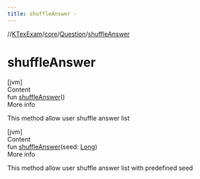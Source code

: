 ```yaml
---
title: shuffleAnswer -
---
```

//[KTexExam](../../index.md)/[core](../index.md)/[Question](index.md)/[shuffleAnswer](shuffle-answer.md)



# shuffleAnswer  
[jvm]  
Content  
fun [shuffleAnswer](shuffle-answer.md)()  
More info  


This method allow user shuffle answer list

  


[jvm]  
Content  
fun [shuffleAnswer](shuffle-answer.md)(seed: [Long](https://kotlinlang.org/api/latest/jvm/stdlib/kotlin/-long/index.html))  
More info  


This method allow user shuffle answer list with predefined seed

  



